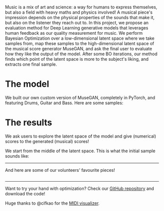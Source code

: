 <head>
    <script src="https://cdn.jsdelivr.net/combine/npm/tone@14.7.58,npm/@magenta/music@1.23.1/es6/core.js,npm/focus-visible@5,npm/html-midi-player@1.4.0"></script>
</head>
<body>
<p>Music is a mix of art and science: a way for humans to express themselves, but also a field with heavy maths and physics involved! A musical piece&#39;s impression depends on the physical properties of the sounds that make it, but also on the listener they reach out to. In this project, we propose an evaluation method for Deep Learning generative models that leverages human feedback as our quality measurement for music. We perform Bayesian Optimization over a low-dimensional latent space where we take samples from, map these samples to the high-dimensional latent space of the musical score generator MuseGAN, and ask the final user to evaluate how they like the output of the model. After some BO iterations, our method finds which point of the latent space is more to the subject&#39;s liking, and extracts one final sample. </p>

<h1 id="model">The model</h1>

<p>We built our own custom version of MuseGAN, completely in PyTorch, and featuring Drums, Guitar and Bass. Here are some samples:</p>
<div>
<midi-visualizer type="piano-roll" id="museGANVisualizer" src="MuseGAN_DBG_samples.mid"></midi-visualizer>
<midi-player src="MuseGAN_DBG_samples.mid" sound-font visualizer="#museGANVisualizer" id="museGANPlayer">
</midi-player>
</div>

<h1 id="opt">The results</h1>
<p>We ask users to explore the latent space of the model and give (numerical) scores to the generated (musical) scores!</p>
<p>We start from the middle of the latent space. This is what the initial sample sounds like:</p>

<div>
    <midi-visualizer type="piano-roll" id="midVisualizer" src="mid_sample.mid"></midi-visualizer>
    <midi-player src="mid_sample.mid" sound-font visualizer="#midVisualizer" id="midPlayer">
    </midi-player>
</div>

<hr />
<p style='margin-top:10px'>And here are some of our volunteers' favourite pieces!</p>

<div style="display:flex; flex-wrap:wrap; align-items:flex-end">
<div>
    <midi-visualizer type="piano-roll" id="Visualizer1" src="sample_01.mid"></midi-visualizer>
    <midi-player src="sample_01.mid" sound-font visualizer="#Visualizer1" id="Player1">
    </midi-player>
</div>
<div>
    <midi-visualizer type="piano-roll" id="Visualizer2" src="sample_02.mid"></midi-visualizer>
    <midi-player src="sample_02.mid" sound-font visualizer="#Visualizer2" id="Player2">
    </midi-player>
</div>
<div>
    <midi-visualizer type="piano-roll" id="Visualizer3" src="sample_03.mid"></midi-visualizer>
    <midi-player src="sample_03.mid" sound-font visualizer="#Visualizer3" id="Player3">
    </midi-player>
</div>
<div>
    <midi-visualizer type="piano-roll" id="Visualizer4" src="sample_04.mid"></midi-visualizer>
    <midi-player src="sample_04.mid" sound-font visualizer="#Visualizer4" id="Player4">
    </midi-player>
</div>
<div>
    <midi-visualizer type="piano-roll" id="Visualizer5" src="sample_05.mid"></midi-visualizer>
    <midi-player src="sample_05.mid" sound-font visualizer="#Visualizer5" id="Player5">
    </midi-player>
</div>
<div>
    <midi-visualizer type="piano-roll" id="Visualizer6" src="sample_06.mid"></midi-visualizer>
    <midi-player src="sample_06.mid" sound-font visualizer="#Visualizer6" id="Player6">
    </midi-player>
</div>
<div>
    <midi-visualizer type="piano-roll" id="Visualizer7" src="sample_07.mid"></midi-visualizer>
    <midi-player src="sample_07.mid" sound-font visualizer="#Visualizer7" id="Player7">
    </midi-player>
</div>
<div>
    <midi-visualizer type="piano-roll" id="Visualizer8" src="sample_08.mid"></midi-visualizer>
    <midi-player src="sample_08.mid" sound-font visualizer="#Visualizer8" id="Player8">
    </midi-player>
</div>
</div>

</body>

<hr />
<p style='margin-top:10px'>Want to try your hand with optimization? Check our <a href="https://github.com/mikceroese/GPianoroll">GitHub repository</a> and download the code!</p>

<p>Huge thanks to @cifkao for the <a href="https://github.com/cifkao/html-midi-player/">MIDI visualizer</a>.</p>
